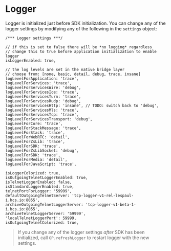 # Logger

Logger is initialized just before SDK initialization. You can change any of the
logger settings by modifying any of the following in the `settings` object:

```
/*** Logger settings ***/

// if this is set to false there will be *no logging* regardless
// change this to true before application initialization to enable logger
isLoggerEnabled: true,

// the log levels are set in the native bridge layer
// choose from: [none, basic, detail, debug, trace, insane]
logLevelForApplication: 'trace',
logLevelForServices: 'trace',
logLevelForServicesWire: 'debug',
logLevelForServicesIce: 'trace',
logLevelForServicesTurn: 'trace',
logLevelForServicesRudp: 'debug',
logLevelForServicesHttp: 'insane', // TODO: switch back to 'debug',
logLevelForServicesMls: 'trace',
logLevelForServicesTcp: 'trace',
logLevelForServicesTransport: 'debug',
logLevelForCore: 'trace',
logLevelForStackMessage: 'trace',
logLevelForStack: 'trace',
logLevelForWebRTC: 'detail',
logLevelForZsLib: 'trace',
logLevelForSDK: 'trace',
logLevelForZsLibSocket: 'debug',
logLevelForSDK: 'trace',
logLevelForMedia: 'detail',
logLevelForJavaScript: 'trace',

isLoggerColorized: true,
isOutgoingTelnetLoggerEnabled: true,
isTelnetLoggerEnabled: false,
isStandardLoggerEnabled: true,
telnetPortForLogger: '59999',
defaultOutgoingTelnetServer: 'tcp-logger-v1-rel-lespaul-i.hcs.io:8055',
archiveOutgoingTelnetLoggerServer: 'tcp-logger-v1-beta-1-i.hcs.io:8055',
archiveTelnetLoggerServer: '59999',
'localTelnetLoggerPort': 59999,
isOutgoingTelnetColorized: true,
```

> If you change any of the logger settings *after* SDK has been initialized,
> call `OP.refreshLogger` to restart logger with the new settings.
